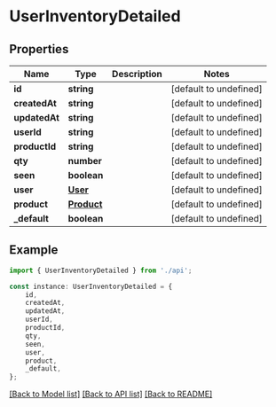 # UserInventoryDetailed


## Properties

Name | Type | Description | Notes
------------ | ------------- | ------------- | -------------
**id** | **string** |  | [default to undefined]
**createdAt** | **string** |  | [default to undefined]
**updatedAt** | **string** |  | [default to undefined]
**userId** | **string** |  | [default to undefined]
**productId** | **string** |  | [default to undefined]
**qty** | **number** |  | [default to undefined]
**seen** | **boolean** |  | [default to undefined]
**user** | [**User**](User.md) |  | [default to undefined]
**product** | [**Product**](Product.md) |  | [default to undefined]
**_default** | **boolean** |  | [default to undefined]

## Example

```typescript
import { UserInventoryDetailed } from './api';

const instance: UserInventoryDetailed = {
    id,
    createdAt,
    updatedAt,
    userId,
    productId,
    qty,
    seen,
    user,
    product,
    _default,
};
```

[[Back to Model list]](../README.md#documentation-for-models) [[Back to API list]](../README.md#documentation-for-api-endpoints) [[Back to README]](../README.md)
